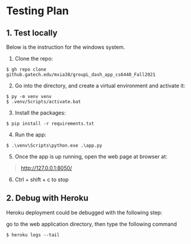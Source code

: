 # Testing Plan

## 1. Test locally

Below is the instruction for the windows system. 

1. Clone the repo:
```
$ gh repo clone github.gatech.edu/mxia38/groupL_dash_app_cs6440_Fall2021
```

2. Go into the directory, and create a virtual environment and activate it:

```
$ py -m venv venv
$ .venv/Scripts/activate.bat
```

3. Install the packages:
```
$ pip install -r requirements.txt
```

4. Run the app:

```
$ .\venv\Scripts\python.exe .\app.py
```
5. Once the app is up running, open the web page at browser at: 
> http://127.0.0.1:8050/

6. Ctrl + shift + c to stop


## 2. Debug with Heroku

Heroku deployment could be debugged with the following step:

go to the web application directory, then type the following command

```
$ heroku logs --tail
```

